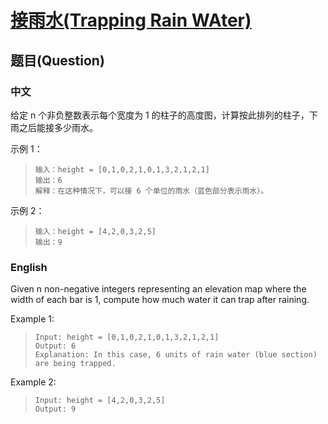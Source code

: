 # [接雨水(Trapping Rain WAter)](https://leetcode-cn.com/problems/trapping-rain-water/)
## 题目(Question)
### 中文
给定 n 个非负整数表示每个宽度为 1 的柱子的高度图，计算按此排列的柱子，下雨之后能接多少雨水。

示例 1：
>`输入：height = [0,1,0,2,1,0,1,3,2,1,2,1]`<br>
>`输出：6`<br>
>`解释：在这种情况下，可以接 6 个单位的雨水（蓝色部分表示雨水）。 `

示例 2：
>`输入：height = [4,2,0,3,2,5]`<br>
>`输出：9`

### English
Given n non-negative integers representing an elevation map where the width of each bar is 1, compute how much water it can trap after raining.

Example 1:
>`Input: height = [0,1,0,2,1,0,1,3,2,1,2,1]`<br>
>`Output: 6`<br>
>`Explanation: In this case, 6 units of rain water (blue section) are being trapped.`

Example 2:
>`Input: height = [4,2,0,3,2,5]`<br>
>`Output: 9`